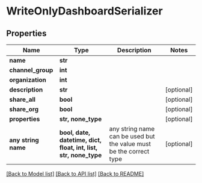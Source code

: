 # WriteOnlyDashboardSerializer


## Properties
Name | Type | Description | Notes
------------ | ------------- | ------------- | -------------
**name** | **str** |  | 
**channel_group** | **int** |  | 
**organization** | **int** |  | 
**description** | **str** |  | [optional] 
**share_all** | **bool** |  | [optional] 
**share_org** | **bool** |  | [optional] 
**properties** | **str, none_type** |  | [optional] 
**any string name** | **bool, date, datetime, dict, float, int, list, str, none_type** | any string name can be used but the value must be the correct type | [optional]

[[Back to Model list]](../README.md#documentation-for-models) [[Back to API list]](../README.md#documentation-for-api-endpoints) [[Back to README]](../README.md)


